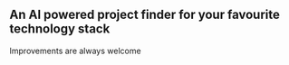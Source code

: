 ## An AI powered project finder for your favourite technology stack
Improvements are always welcome
